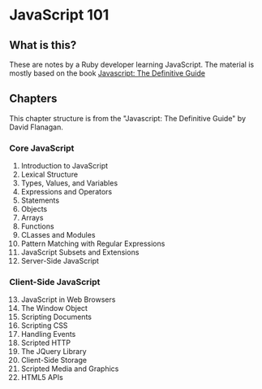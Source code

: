 # JavaScript 101

## What is this?

These are notes by a Ruby developer learning JavaScript. The material is mostly based on the book [Javascript: The Definitive Guide](http://www.amazon.com/JavaScript-Definitive-Guide-Activate-Guides/dp/0596805527/ref=dp_ob_title_bk)

## Chapters

This chapter structure is from the "Javascript: The Definitive Guide" by David Flanagan.

### Core JavaScript

1. Introduction to JavaScript
2. Lexical Structure
3. Types, Values, and Variables
4. Expressions and Operators
5. Statements
6. Objects
7. Arrays
8. Functions
9. CLasses and Modules
10. Pattern Matching with Regular Expressions
11. JavaScript Subsets and Extensions
12. Server-Side JavaScript

### Client-Side JavaScript

13. JavaScript in Web Browsers
14. The Window Object
15. Scripting Documents
16. Scripting CSS
17. Handling Events
18. Scripted HTTP
19. The JQuery Library
20. Client-Side Storage
21. Scripted Media and Graphics
22. HTML5 APIs


